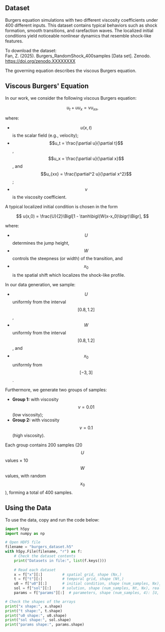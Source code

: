 ## Dataset

Burgers equation simulations with two different viscosity coefficients under 400 different inputs. This dataset contains typical behaviors such as shock formation, smooth transitions, and rarefaction waves. The localized initial conditions yield noticeable nonlinear dynamics that resemble shock-like features.

To download the dataset:  
Fan, Z. (2025). Burgers_RandomShock_400samples [Data set]. Zenodo. https://doi.org/zenodo.XXXXXXXX

The governing equation describes the viscous Burgers equation.

## Viscous Burgers' Equation

In our work, we consider the following viscous Burgers equation:

$$
u_t + u u_x = \nu u_{xx},
$$

where:
- $$u(x,t)$$ is the scalar field (e.g., velocity);
- $$u_t = \frac{\partial u}{\partial t}$$, $$u_x = \frac{\partial u}{\partial x}$$, and $$u_{xx} = \frac{\partial^2 u}{\partial x^2}$$;
- $$\nu$$ is the viscosity coefficient.

A typical localized initial condition is chosen in the form

$$
u(x,0) = \frac{U}{2}\Bigl[1 - \tanh\bigl(W(x-x_0)\bigr)\Bigr],
$$

where:
- $$U$$ determines the jump height,
- $$W$$ controls the steepness (or width) of the transition, and
- $$x_0$$ is the spatial shift which localizes the shock-like profile.

In our data generation, we sample:
- $$U$$ uniformly from the interval $$[0.8,1.2]$$,
- $$W$$ uniformly from the interval $$[0.8,1.2]$$, and
- $$x_0$$ uniformly from $$[-3,3]$$.
  
Furthermore, we generate two groups of samples:
- **Group 1:** with viscosity $$\nu = 0.01$$ (low viscosity);
- **Group 2:** with viscosity $$\nu = 0.1$$ (high viscosity).

Each group contains 200 samples (20 $$U$$ values × 10 $$W$$ values, with random $$x_0$$), forming a total of 400 samples.

## Using the Data

To use the data, copy and run the code below:

```python
import h5py
import numpy as np

# Open HDF5 file
filename = "burgers_dataset.h5"
with h5py.File(filename, "r") as f:
    # Check the dataset contents
    print("Datasets in file:", list(f.keys()))
    
    # Read each dataset
    x = f["x"][:]         # spatial grid, shape (Nx,)
    t = f["t"][:]         # temporal grid, shape (Nt,)
    u0 = f["u0"][:]       # initial condition, shape (num_samples, Nx), real numbers
    sol = f["sol"][:]     # solution, shape (num_samples, Nt, Nx), real numbers
    params = f["params"][:]  # parameters, shape (num_samples, 4): [U, W, x0, nu]

# Check the shapes of the arrays
print("x shape:", x.shape)
print("t shape:", t.shape)
print("u0 shape:", u0.shape)
print("sol shape:", sol.shape)
print("params shape:", params.shape)
